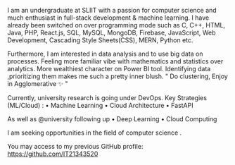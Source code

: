 I am an undergraduate at SLIIT with a passion for computer science and much enthusiast in full-stack development & machine learning. I have already been switched on over programming mode such as 
C,
C++,
HTML, 
Java,
PHP, 
React.js, 
SQL,
MySQL,
MongoDB, 
Firebase, 
JavaScript,
Web Development,
Cascading Style Sheets(CSS), 
MERN, 
Python etc.

Furthermore, I am interested in data analysis and to use big data on processes. Feeling more familiar vibe with mathematics and statistics over analytics. More wealthiest character on Power BI tool. Identifying data ,prioritizing them makes me such a pretty inner blush. " Do clustering, Enjoy in Agglomerative ✨️ "

Currently, university research is going under DevOps.
Key Strategies (ML/Cloud) :
•	Machine Learning 
•	Cloud Architecture 
• FastAPI

As well as @university following up 
•	Deep Learning 
•	Cloud Computing 

I am seeking opportunities in the field of computer science .

You may access to my previous GitHub profile: https://github.com/IT21343520
